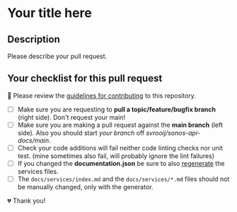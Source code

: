 # Your title here

## Description

Please describe your pull request.

## Your checklist for this pull request

🚨 Please review the [guidelines for contributing](https://github.com/svrooij/sonos-api-docs/blob/main/.github/CONTRIBUTING.md) to this repository.

- [ ] Make sure you are requesting to **pull a topic/feature/bugfix branch** (right side). Don't request your main!
- [ ] Make sure you are making a pull request against the **main branch** (left side). Also you should start *your branch* off *svrooij/sonos-api-docs/main*.
- [ ] Check your code additions will fail neither code linting checks nor unit test. (mine sometimes also fail, will probably ignore the lint failures)
- [ ] If you changed the **documentation.json** be sure to also [regenerate](https://sonos.svrooij.io/developers.html#regenerate-documentation) the services files.
- [ ] The `docs/services/index.md` and the `docs/services/*.md` files should not be manually changed, only with the generator.

💔 Thank you!